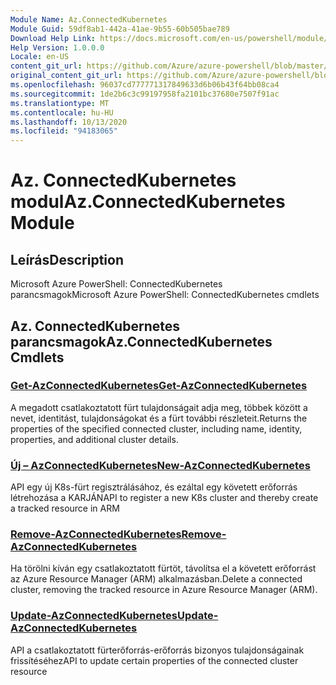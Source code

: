 ```yaml
---
Module Name: Az.ConnectedKubernetes
Module Guid: 59df8ab1-442a-41ae-9b55-60b505bae789
Download Help Link: https://docs.microsoft.com/en-us/powershell/module/az.connectedkubernetes
Help Version: 1.0.0.0
Locale: en-US
content_git_url: https://github.com/Azure/azure-powershell/blob/master/src/ConnectedKubernetes/help/Az.ConnectedKubernetes.md
original_content_git_url: https://github.com/Azure/azure-powershell/blob/master/src/ConnectedKubernetes/help/Az.ConnectedKubernetes.md
ms.openlocfilehash: 96037cd777771317849633d6b06b43f64bb08ca4
ms.sourcegitcommit: 1de2b6c3c99197958fa2101bc37680e7507f91ac
ms.translationtype: MT
ms.contentlocale: hu-HU
ms.lasthandoff: 10/13/2020
ms.locfileid: "94183065"
---
```

# <span data-ttu-id="dec1f-101">Az. ConnectedKubernetes modul</span><span class="sxs-lookup"><span data-stu-id="dec1f-101">Az.ConnectedKubernetes Module</span></span>
## <span data-ttu-id="dec1f-102">Leírás</span><span class="sxs-lookup"><span data-stu-id="dec1f-102">Description</span></span>
<span data-ttu-id="dec1f-103">Microsoft Azure PowerShell: ConnectedKubernetes parancsmagok</span><span class="sxs-lookup"><span data-stu-id="dec1f-103">Microsoft Azure PowerShell: ConnectedKubernetes cmdlets</span></span>

## <span data-ttu-id="dec1f-104">Az. ConnectedKubernetes parancsmagok</span><span class="sxs-lookup"><span data-stu-id="dec1f-104">Az.ConnectedKubernetes Cmdlets</span></span>
### [<span data-ttu-id="dec1f-105">Get-AzConnectedKubernetes</span><span class="sxs-lookup"><span data-stu-id="dec1f-105">Get-AzConnectedKubernetes</span></span>](Get-AzConnectedKubernetes.md)
<span data-ttu-id="dec1f-106">A megadott csatlakoztatott fürt tulajdonságait adja meg, többek között a nevet, identitást, tulajdonságokat és a fürt további részleteit.</span><span class="sxs-lookup"><span data-stu-id="dec1f-106">Returns the properties of the specified connected cluster, including name, identity, properties, and additional cluster details.</span></span>

### [<span data-ttu-id="dec1f-107">Új – AzConnectedKubernetes</span><span class="sxs-lookup"><span data-stu-id="dec1f-107">New-AzConnectedKubernetes</span></span>](New-AzConnectedKubernetes.md)
<span data-ttu-id="dec1f-108">API egy új K8s-fürt regisztrálásához, és ezáltal egy követett erőforrás létrehozása a KARJÁN</span><span class="sxs-lookup"><span data-stu-id="dec1f-108">API to register a new K8s cluster and thereby create a tracked resource in ARM</span></span>

### [<span data-ttu-id="dec1f-109">Remove-AzConnectedKubernetes</span><span class="sxs-lookup"><span data-stu-id="dec1f-109">Remove-AzConnectedKubernetes</span></span>](Remove-AzConnectedKubernetes.md)
<span data-ttu-id="dec1f-110">Ha törölni kíván egy csatlakoztatott fürtöt, távolítsa el a követett erőforrást az Azure Resource Manager (ARM) alkalmazásban.</span><span class="sxs-lookup"><span data-stu-id="dec1f-110">Delete a connected cluster, removing the tracked resource in Azure Resource Manager (ARM).</span></span>

### [<span data-ttu-id="dec1f-111">Update-AzConnectedKubernetes</span><span class="sxs-lookup"><span data-stu-id="dec1f-111">Update-AzConnectedKubernetes</span></span>](Update-AzConnectedKubernetes.md)
<span data-ttu-id="dec1f-112">API a csatlakoztatott fürterőforrás-erőforrás bizonyos tulajdonságainak frissítéséhez</span><span class="sxs-lookup"><span data-stu-id="dec1f-112">API to update certain properties of the connected cluster resource</span></span>

